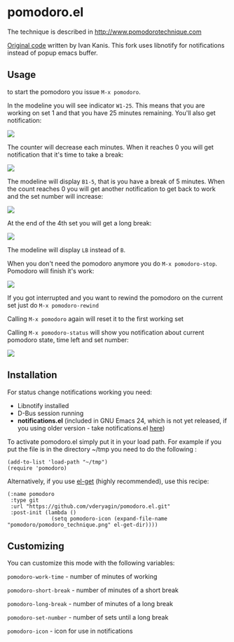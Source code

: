 # pomodoro.el #

The technique is described in http://www.pomodorotechnique.com

[Original code](http://kanis.fr/hg/lisp/ivan/pomodoro.el) written by Ivan Kanis. This fork uses libnotify for notifications instead of popup emacs buffer.

## Usage ##

to start the pomodoro you issue `M-x pomodoro`.

In the modeline you will see indicator `W1-25`. This means that you are working on set 1 and that you have 25 minutes remaining. You'll also get notification:

![](http://i55.tinypic.com/dws2f.jpg)

The counter will decrease each minutes. When it reaches 0 you will get notification that it's time to take a break:

![](http://i54.tinypic.com/2hi2wiw.jpg)

The modeline will display `B1-5`, that is you have a break of 5 minutes. When the count reaches 0 you will get another notification to get back to work and the set number will increase:

![](http://i55.tinypic.com/359bde1.jpg)

At the end of the 4th set you will get a long break:

![](http://i53.tinypic.com/348k74x.jpg)

The modeline will display `LB` instead of `B`.

When you don't need the pomodoro anymore you do `M-x pomodoro-stop`. Pomodoro will finish it's work:

![](http://i54.tinypic.com/2hoep2v.jpg)

If you got interrupted and you want to rewind the pomodoro on the current set just do `M-x pomodoro-rewind`

Calling `M-x pomodoro` again will reset it to the first working set

Calling `M-x pomodoro-status` will show you notification about current pomodoro state, time left and set number:

![](http://i51.tinypic.com/4ut0d0.jpg)

## Installation ##

For status change notifications working you need:

* Libnotify installed
* D-Bus session running
* **notifications.el** (included in GNU Emacs 24, which is not yet released, if you using older version - take notifications.el [here](http://bazaar.launchpad.net/~vcs-imports/emacs/trunk/annotate/head%3A/lisp/notifications.el))

To activate pomodoro.el simply put it in your load path. For example if you put the file is in the directory ~/tmp you need to do the following :

    (add-to-list 'load-path "~/tmp")
    (require 'pomodoro)

Alternatively, if you use [el-get](https://github.com/dimitri/el-get) (highly recommended), use this recipe:

    (:name pomodoro
     :type git
     :url "https://github.com/vderyagin/pomodoro.el.git"
     :post-init (lambda ()
                  (setq pomodoro-icon (expand-file-name "pomodoro/pomodoro_technique.png" el-get-dir))))

## Customizing ##

You can customize this mode with the following variables:

`pomodoro-work-time` - number of minutes of working

`pomodoro-short-break` - number of minutes of a short break

`pomodoro-long-break` - number of minutes of a long break

`pomodoro-set-number` - number of sets until a long break

`pomodoro-icon` -  icon for use in notifications
